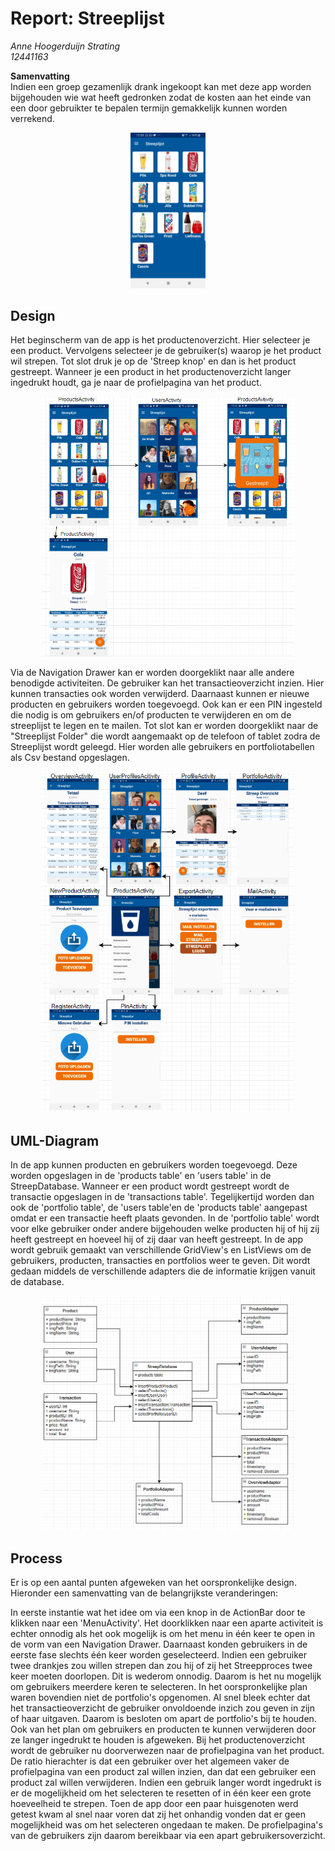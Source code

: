 # Report: Streeplijst

*Anne Hoogerduijn Strating*  
*12441163*  

**Samenvatting**  
Indien een groep gezamenlijk drank ingekoopt kan met deze app worden bijgehouden wie wat heeft gedronken zodat de kosten aan het einde van een door gebruikter te bepalen termijn gemakkelijk kunnen worden verrekend.  

<p align="center">
  <img src="https://github.com/AnneHS/Streeplijst/blob/master/app/doc/ProductsActivity.jpg" height="5%" width="24%"/> 
</p>  

## Design
Het beginscherm van de app is het productenoverzicht. Hier selecteer je een product. Vervolgens selecteer je de gebruiker(s) waarop je het product wil strepen. Tot slot druk je op de 'Streep knop' en dan is het product gestreept. Wanneer je een product in het productenoverzicht langer ingedrukt houdt, ga je naar de profielpagina van het product.

<p align="center">
  <img src="https://github.com/AnneHS/Streeplijst/blob/master/app/doc/DesignHoofd.PNG" height="5%" width="80%"/> 
</p>   

Via de Navigation Drawer kan er worden doorgeklikt naar alle andere benodigde activiteiten. De gebruiker kan het transactieoverzicht inzien. Hier kunnen transacties ook worden verwijderd. Daarnaast kunnen er nieuwe producten en gebruikers worden toegevoegd. Ook kan er een PIN ingesteld die nodig is om gebruikers en/of producten te verwijderen en om de streeplijst te legen en te mailen. Tot slot kan er worden doorgeklikt naar de "Streeplijst Folder" die wordt aangemaakt op de telefoon of tablet zodra de Streeplijst wordt geleegd. Hier worden alle gebruikers en portfoliotabellen als Csv bestand opgeslagen.

<p align="center">
  <img src="https://github.com/AnneHS/Streeplijst/blob/master/app/doc/Design2.PNG" height="5%" width="80%"/> 
</p>  

## UML-Diagram
In de app kunnen producten en gebruikers worden toegevoegd. Deze worden opgeslagen in de 'products table' en 'users table' in de StreepDatabase. Wanneer er een product wordt gestreept wordt de transactie opgeslagen in de 'transactions table'. Tegelijkertijd worden dan ook de 'portfolio table', de 'users table'en de 'products table' aangepast omdat er een transactie heeft plaats gevonden. In de 'portfolio table' wordt voor elke gebruiker onder andere bijgehouden welke producten hij of hij zij heeft gestreept en hoeveel hij of zij daar van heeft gestreept. In de app wordt gebruik gemaakt van verschillende GridView's en ListViews om de gebruikers, producten, transacties en portfolios weer te geven. Dit wordt gedaan middels de verschillende adapters die de informatie krijgen vanuit de database. 

<p align="center">
  <img src="https://github.com/AnneHS/Streeplijst/blob/master/app/doc/UML.PNG" height="5%" width="80%"/> 
</p>  

## Process
Er is op een aantal punten afgeweken van het oorspronkelijke design. Hieronder een samenvatting van de belangrijkste veranderingen: 

In eerste instantie wat het idee om via een knop in de ActionBar door te klikken naar een 'MenuActivity'. Het doorklikken naar een aparte activiteit is echter onnodig als het ook mogelijk is om het menu in één keer te open in de vorm van een Navigation Drawer. Daarnaast konden gebruikers in de eerste fase slechts één keer worden geselecteerd. Indien een gebruiker twee drankjes zou willen strepen dan zou hij of zij het Streepproces twee keer moeten doorlopen. Dit is wederom onnodig. Daarom is het nu mogelijk om gebruikers meerdere keren te selecteren. In het oorspronkelijke plan waren bovendien niet de portfolio's opgenomen. Al snel bleek echter dat het transactieoverzicht de gebruiker onvoldoende inzich zou geven in zijn of haar uitgaven. Daarom is besloten om apart de portfolio's bij te houden. Ook van het plan om gebruikers en producten te kunnen verwijderen door ze langer ingedrukt te houden is afgeweken. Bij het productenoverzicht wordt de gebruiker nu doorverwezen naar de profielpagina van het product. De ratio hierachter is dat een gebruiker over het algemeen vaker de profielpagina van een product zal willen inzien, dan dat een gebruiker een product zal willen verwijderen. Indien een gebruik langer wordt ingedrukt is er de mogelijkheid om het selecteren te resetten of in één keer een grote hoeveelheid te strepen. Toen de app door een paar huisgenoten werd getest kwam al snel naar voren dat zij het onhandig vonden dat er geen mogelijkheid was om het selecteren ongedaan te maken. De profielpagina's van de gebruikers zijn daarom bereikbaar via een apart gebruikersoverzicht.
